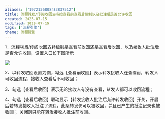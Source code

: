 ```yaml
---
aliases: ["1972136808483837512"]
title: 流程转发/传阅收回支持按查看前查看后控制以及批注后是否允许收回
created: 2025-07-15
modified: 2025-07-15
tags: ['流程引擎']
theme: 流程引擎
---
```


1、流程转发/传阅收回支持控制是查看前收回还是查看后收回，以及接收人批注后是否允许收回，设置入口如下图所示

![](d9f9cc9519297de0068f5cfe2a3ac26e.jpg)

2、以转发收回设置为例，勾选【查看前收回】表示转发接收人在查看前，转发人可收回流程，接收人查看后不可收回；

3、勾选【查看后收回】表示无论接收人有没有查看，转发人都可以收回流程；

4、勾选【查看后收回】联动显示【转发接收人批注后允许转发收回】开关，开启后若转发接收人批注了流程，此条转发仍可以被收回，并且已产生的批注记录也被收回； 关闭则只能在转发接收人批注前收回。
